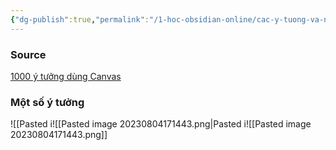 ```yaml
---
{"dg-publish":true,"permalink":"/1-hoc-obsidian-online/cac-y-tuong-va-nguon-tham-khao/1000-y-tuong-dung-canvas/","dgPassFrontmatter":true,"noteIcon":"1","created":"","updated":""}
---
```


### Source
[1000 ý tưởng dùng Canvas](https://mp.weixin.qq.com/s?__biz=Mzg5Njk3MDUyMQ%3D%3D&mid=2247487468&idx=1&sn=79f2ed8cb7af3bfa9188aa3182c831fa&source=41&fbclid=IwAR2x-3f6pX0LGyc4Zga15-7f1lgoTnYxlpQ0M7Nzhxnmne1zZKTNbAv2R3U#wechat_redirect)

### Một số ý tưởng



![[Pasted i![[Pasted image 20230804171443.png\|Pasted i![[Pasted image 20230804171443.png]]



